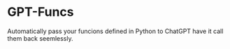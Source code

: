 # GPT-Funcs
Automatically pass your funcions defined in Python to ChatGPT have it call them back seemlessly.
